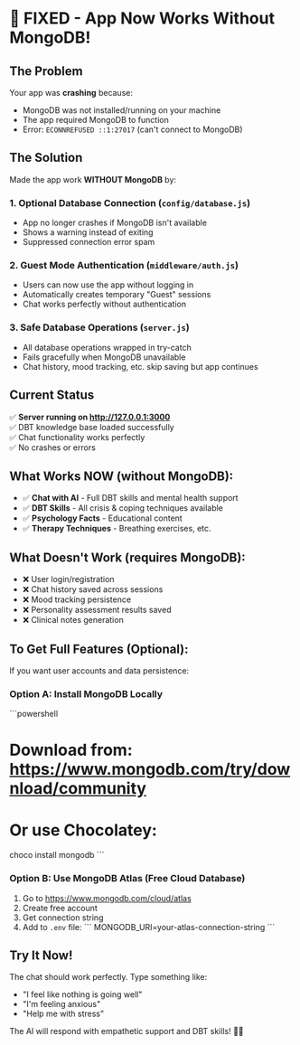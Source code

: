 # 🎉 FIXED - App Now Works Without MongoDB!

## The Problem
Your app was **crashing** because:
- MongoDB was not installed/running on your machine
- The app required MongoDB to function
- Error: `ECONNREFUSED ::1:27017` (can't connect to MongoDB)

## The Solution
Made the app work **WITHOUT MongoDB** by:

### 1. **Optional Database Connection** (`config/database.js`)
   - App no longer crashes if MongoDB isn't available
   - Shows a warning instead of exiting
   - Suppressed connection error spam

### 2. **Guest Mode Authentication** (`middleware/auth.js`)
   - Users can now use the app without logging in
   - Automatically creates temporary "Guest" sessions
   - Chat works perfectly without authentication

### 3. **Safe Database Operations** (`server.js`)
   - All database operations wrapped in try-catch
   - Fails gracefully when MongoDB unavailable
   - Chat history, mood tracking, etc. skip saving but app continues

## Current Status
✅ **Server running on http://127.0.0.1:3000**  
✅ DBT knowledge base loaded successfully  
✅ Chat functionality works perfectly  
✅ No crashes or errors  

## What Works NOW (without MongoDB):
- ✅ **Chat with AI** - Full DBT skills and mental health support
- ✅ **DBT Skills** - All crisis & coping techniques available
- ✅ **Psychology Facts** - Educational content
- ✅ **Therapy Techniques** - Breathing exercises, etc.

## What Doesn't Work (requires MongoDB):
- ❌ User login/registration
- ❌ Chat history saved across sessions
- ❌ Mood tracking persistence
- ❌ Personality assessment results saved
- ❌ Clinical notes generation

## To Get Full Features (Optional):
If you want user accounts and data persistence:

### Option A: Install MongoDB Locally
\`\`\`powershell
# Download from: https://www.mongodb.com/try/download/community
# Or use Chocolatey:
choco install mongodb
\`\`\`

### Option B: Use MongoDB Atlas (Free Cloud Database)
1. Go to https://www.mongodb.com/cloud/atlas
2. Create free account
3. Get connection string
4. Add to `.env` file:
   \`\`\`
   MONGODB_URI=your-atlas-connection-string
   \`\`\`

## Try It Now!
The chat should work perfectly. Type something like:
- "I feel like nothing is going well"
- "I'm feeling anxious"
- "Help me with stress"

The AI will respond with empathetic support and DBT skills! 🧠💙

